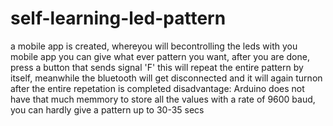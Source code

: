 # self-learning-led-pattern

a mobile app is created, whereyou will becontrolling the leds with you mobile app
you can give what ever pattern you want, after you are done, press a button that sends signal 'F'
this will repeat the entire pattern by itself, meanwhile the bluetooth will get disconnected and it will again turnon after the entire repetation is completed
disadvantage: Arduino does not have that much memmory to store all the values with a rate of 9600 baud, you can hardly give a pattern up to 30-35 secs
